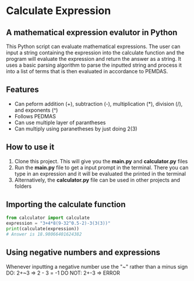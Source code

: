 # Calculate Expression

## A mathematical expression evalutor in Python 

This Python script can evaluate mathematical expressions. The user can input 
a string containing the expression into the calculate function and the program 
will evaluate the expression and return the answer as a string. It uses a basic
parsing algorithm to parse the inputted string and process it into a list of 
terms that is then evaluated in accordance to PEMDAS. 

## Features
- Can peform addition (+), subtraction (-), multiplication (*), division (/), and exponents (^)
- Follows PEDMAS
- Can use multiple layer of parantheses 
- Can multiply using paranetheses by just doing 2(3)


## How to use it 
1) Clone this project. This will give you the __main.py__ and __calculator.py__ files 
2) Run the __main.py__ file to get a input prompt in the terminal. There you
can type in an expression and it will be evaluated the printed in the terminal
3) Alternatively, the __calculator.py__ file can be used in other projects and 
folders

## Importing the calculate function 
``` python
from calculator import calculate 
expression = "3+4*8(9-32^0.5-2)-3(3(3))"
print(calculate(expression))
# Answer is 18.98066401624382 
```

## Using negative numbers and expressions
Whenever inputting a negative number use the "~" rather than a minus sign 
DO: 2+~3 => 2 - 3 = -1
DO NOT: 2+-3 => ERROR